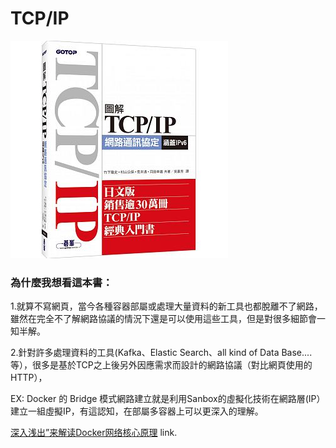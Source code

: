 # TCP/IP
![TCP/IP Book](/image/tcp_ip_book.jpeg)


### 為什麼我想看這本書：
1.就算不寫網頁，當今各種容器部屬或處理大量資料的新工具也都脫離不了網路，雖然在完全不了解網路協議的情況下還是可以使用這些工具，但是對很多細節會一知半解。

2.針對許多處理資料的工具(Kafka、Elastic Search、all kind of Data Base....等），很多是基於TCP之上後另外因應需求而設計的網路協議（對比網頁使用的HTTP），


EX: 
Docker 的 Bridge 模式網路建立就是利用Sanbox的虛擬化技術在網路層(IP）建立一組虛擬IP，有這認知，在部屬多容器上可以更深入的理解。

[深入浅出”来解读Docker网络核心原理](http://blog.51cto.com/ganbing/2087598) link.

